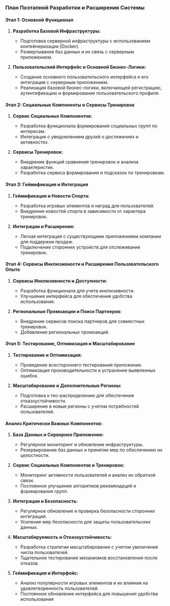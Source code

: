 ### План Поэтапной Разработки и Расширения Системы

#### Этап 1: Основной Функционал
1. **Разработка Базовой Инфраструктуры:**
   - Подготовка серверной инфраструктуры с использованием контейнеризации (Docker).
   - Развертывание баз данных и их связь с серверным приложением.

2. **Пользовательский Интерфейс и Основной Бизнес-Логики:**
   - Создание основного пользовательского интерфейса и его интеграция с серверным приложением.
   - Реализация базовой бизнес-логики, включающей регистрацию, аутентификацию и формирование пользовательского профиля.

#### Этап 2: Социальные Компоненты и Сервисы Тренировок
1. **Сервис Социальных Компонентов:**
   - Разработка функционала формирования социальных групп по интересам.
   - Интеграция с уведомлением друзей о достижениях и активностях.

2. **Сервисы Тренировок:**
   - Внедрение функций сравнения тренировок и анализа характеристик.
   - Разработка сервиса формирования и подсказок по тренировкам.

#### Этап 3: Геймификация и Интеграция
1. **Геймификация и Новости Спорта:**
   - Разработка игровых элементов и наград для пользователей.
   - Внедрение новостей спорта в зависимости от характера тренировок.

2. **Интеграции и Расширения:**
   - Легкая интеграция с существующими приложениями компании для поддержки продаж.
   - Подключение сторонних устройств для отслеживания тренировок.

#### Этап 4: Сервисы Инклюзивности и Расширения Пользовательского Опыта
1. **Сервисы Инклюзивности и Доступности:**
   - Разработка функционала для учета инклюзивности.
   - Улучшение интерфейса для обеспечения удобства использования.

2. **Региональные Промоакции и Поиск Партнеров:**
   - Внедрение сервисов поиска партнеров для совместных тренировок.
   - Добавление региональных промоакций.

#### Этап 5: Тестирование, Оптимизация и Масштабирование
1. **Тестирование и Оптимизация:**
   - Проведение всестороннего тестирования приложения.
   - Оптимизация производительности и устранение выявленных ошибок.

2. **Масштабирование и Дополнительные Регионы:**
   - Подготовка к гео-распределению для обеспечения отказоустойчивости.
   - Расширение в новые регионы с учетом потребностей пользователей.

#### Анализ Критически Важных Компонентов:

1. **База Данных и Серверное Приложение:**
   - Регулярное мониторинг и обновление инфраструктуры.
   - Резервирование баз данных и принятие мер по обеспечению их целостности.

2. **Сервис Социальных Компонентов и Тренировок:**
   - Мониторинг активности пользователей и анализ их обратной связи.
   - Постоянное улучшение алгоритмов рекомендаций и формирования групп.

3. **Интеграции и Безопасность:**
   - Регулярное обновление и проверка безопасности сторонних интеграций.
   - Усиление мер безопасности для защиты пользовательских данных.

4. **Масштабируемость и Отказоустойчивость:**
   - Разработка стратегии масштабирования с учетом увеличения числа пользователей.
   - Тщательное тестирование механизмов восстановления после отказов.

5. **Геймификация и Интерфейс:**
   - Анализ популярности игровых элементов и их влияния на удовлетворенность пользователей.
   - Постоянное обновление интерфейса для повышения удобства использования